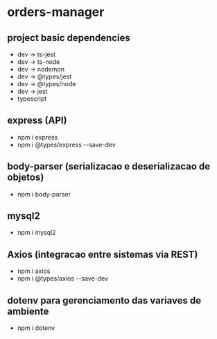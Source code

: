 # orders-manager

## project basic dependencies
- dev -> ts-jest
- dev -> ts-node
- dev -> nodemon
- dev -> @types/jest
- dev -> @types/node
- dev -> jest
- typescript


## express (API)
- npm i express
- npm i @types/express --save-dev

## body-parser (serializacao e deserializacao de objetos)
- npm i body-parser

## mysql2
- npm i mysql2

## Axios (integracao entre sistemas via REST)
- npm i axios
- npm i @types/axios --save-dev

## dotenv para gerenciamento das variaves de ambiente
- npm i dotenv
